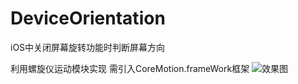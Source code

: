 # DeviceOrientation
iOS中关闭屏幕旋转功能时判断屏幕方向

利用螺旋仪运动模块实现
需引入CoreMotion.frameWork框架
![效果图](http://wx3.sinaimg.cn/mw690/c320c33egy1fcz3pb9g8lj20ku112mxs.jpg)
